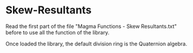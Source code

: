 # Skew-Resultants

Read the first part of the file "Magma Functions - Skew Resultants.txt" before to use all the function of the library.

Once loaded the library, the default division ring is the Quaternion algebra. 
